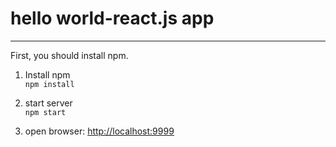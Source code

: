 # hello world-react.js app
---
First, you should install npm.

1. Install npm  
    `npm install`

2. start server  
    `npm start`

3. open browser: [http://localhost:9999](http://localhost:9999)
